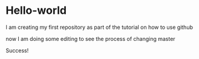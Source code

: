 # Hello-world
I am creating my first repository as part of the tutorial on how to use github

now I am doing some editing to see the process of changing master

Success!
